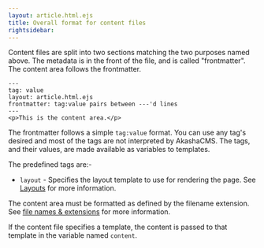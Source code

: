 ```yaml
---
layout: article.html.ejs
title: Overall format for content files
rightsidebar:
---
```



Content files are split into two sections matching the two purposes named above.  The metadata is in the front of the file, and is called "frontmatter".  The content area follows the frontmatter.

    ---
    tag: value
    layout: article.html.ejs
    frontmatter: tag:value pairs between ---'d lines
    ---
    <p>This is the content area.</p>
    
The frontmatter follows a simple `tag:value` format.  You can use any tag's desired and most of the tags are not interpreted by AkashaCMS.  The tags, and their values, are made available as variables to templates.

The predefined tags are:-

* `layout` - Specifies the layout template to use for rendering the page.  See [Layouts](/layout/index.html) for more information.

The content area must be formatted as defined by the filename extension.  See [file names & extensions](extensions.html) for more information.

If the content file specifies a template, the content is passed to that template in the variable named `content`.
